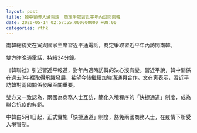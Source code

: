 ```yaml
---
layout: post
title: 韓中領導人通電話　商定爭取習近平年內訪問南韓
date: 2020-05-14 02:57:55.000000000 +08:00
categories: rthk
---
```


南韓總統文在寅與國家主席習近平通電話，商定爭取習近平年內訪問南韓。

雙方昨晚通電話，持續34分鐘。

《韓聯社》引述習近平報道，對年內適時訪韓的決心沒有變。習近平說，韓中關係在過去3年裡取得飛躍發展，希望今後繼續加強溝通與合作。文在寅表示，習近平訪韓對兩國關係發展至關重要。

雙方又一致認為，兩國為商務人士互訪，簡化入境程序的「快捷通道」制度，成為聯合抗疫的典範。

中韓由5月1日起，正式實施「快捷通道」制度，豁免兩國商務人士，在疫情下所受入境管制。
